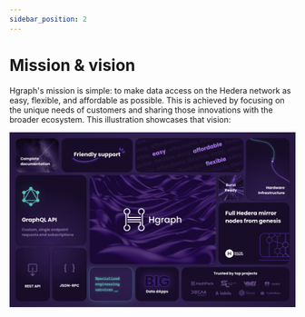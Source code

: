 ```yaml
---
sidebar_position: 2
---
```


# Mission & vision

Hgraph's mission is simple: to make data access on the Hedera network as easy, flexible, and affordable as possible. This is achieved by focusing on the unique needs of customers and sharing those innovations with the broader ecosystem. This illustration showcases that vision:

![image](../../static/img/Hgraph_Bento-Box-Deck_June-2024.png)